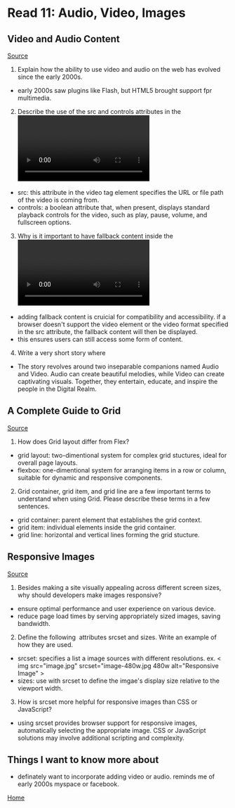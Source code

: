 # Read 11: Audio, Video, Images

## Video and Audio Content

[Source](https://developer.mozilla.org/en-US/docs/Learn/HTML/Multimedia_and_embedding/Video_and_audio_content)

1. Explain how the ability to use video and audio on the web has evolved since the early 2000s.

- early 2000s saw plugins like Flash, but HTML5 brought support fpr multimedia.

2. Describe the use of the src and controls attributes in the <video> element.

- src: this attribute in the video tag element specifies the URL or file path of the video is coming from.
- controls: a boolean attribute that, when present, displays standard playback controls for the video, such as play, pause, volume, and fullscreen options.

3. Why is it important to have fallback content inside the <video> element?

- adding fallback content is cruicial for compatibility and accessibility. if a browser doesn't support the video element or the video format specified in the src attribute, the fallback content will then be displayed. 
- this ensures users can still access some form of content.

4. Write a very short story where <audio> and <video> are characters.

- The story revolves around two inseparable companions named Audio and Video. Audio can create beautiful melodies, while Video can create captivating visuals. Together, they entertain, educate, and inspire the people in the Digital Realm.

## A Complete Guide to Grid

[Source](https://css-tricks.com/snippets/css/complete-guide-grid/)

1. How does Grid layout differ from Flex?

- grid layout: two-dimentional system for complex grid stuctures, ideal for overall page layouts.
- flexbox: one-dimentional system for arranging items in a row or column, suitable for dynamic and responsive components.

2. Grid container, grid item, and grid line are a few important terms to understand when using Grid. Please describe these terms in a few sentences.

- grid container: parent element that establishes the grid context.
- grid item: individual elements inside the grid container.
- grid line: horizontal and vertical lines forming the grid stucture.

## Responsive Images

[Source](https://developer.mozilla.org/en-US/docs/Learn/HTML/Multimedia_and_embedding/Responsive_images)

1. Besides making a site visually appealing across different screen sizes, why should developers make images responsive?

- ensure optimal performance and user experience on various device.
- reduce page load times by serving appropriately sized images, saving bandwidth.

2. Define the following <img> attributes srcset and sizes. Write an example of how they are used.

- srcset: specifies a list a image sources with different resolutions. ex. < img src="image.jpg" srcset="image-480w.jpg 480w alt="Responsive Image" >
- sizes: use with srcset to define the imgae's display size relative to the viewport width.

3. How is srcset more helpful for responsive images than CSS or JavaScript?

- using srcset provides browser support for responsive images, automatically selecting the appropriate image. CSS or JavaScript solutions may involve additional scripting and complexity.

## Things I want to know more about

- definately want to incorporate adding video or audio. reminds me of early 2000s myspace or facebook.

[Home](https://sfpagalan.github.io/reading-notes/)
